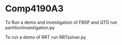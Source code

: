 # Comp4190A3
To Run a demo and investigation of FBSP and QTD run partitionInvestigation.py

To run a demo of RRT run RRTsolver.py
